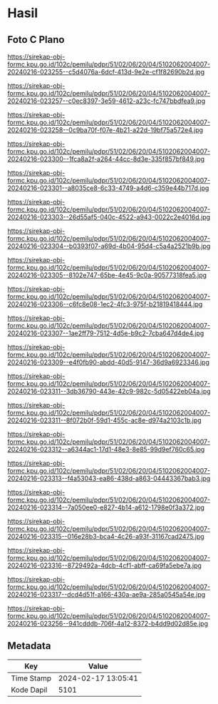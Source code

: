 # Hasil

## Foto C Plano

https://sirekap-obj-formc.kpu.go.id/102c/pemilu/pdpr/51/02/06/20/04/5102062004007-20240216-023255--c5d4076a-6dcf-413d-9e2e-cf1f82690b2d.jpg

https://sirekap-obj-formc.kpu.go.id/102c/pemilu/pdpr/51/02/06/20/04/5102062004007-20240216-023257--c0ec8397-3e59-4612-a23c-fc747bbdfea9.jpg

https://sirekap-obj-formc.kpu.go.id/102c/pemilu/pdpr/51/02/06/20/04/5102062004007-20240216-023258--0c9ba70f-f07e-4b21-a22d-19bf75a572e4.jpg

https://sirekap-obj-formc.kpu.go.id/102c/pemilu/pdpr/51/02/06/20/04/5102062004007-20240216-023300--1fca8a2f-a264-44cc-8d3e-335f857bf849.jpg

https://sirekap-obj-formc.kpu.go.id/102c/pemilu/pdpr/51/02/06/20/04/5102062004007-20240216-023301--a8035ce8-6c33-4749-a4d6-c359e44b717d.jpg

https://sirekap-obj-formc.kpu.go.id/102c/pemilu/pdpr/51/02/06/20/04/5102062004007-20240216-023303--26d55af5-040c-4522-a943-0022c2e4016d.jpg

https://sirekap-obj-formc.kpu.go.id/102c/pemilu/pdpr/51/02/06/20/04/5102062004007-20240216-023304--b0393f07-a69d-4b04-95d4-c5a4a2521b9b.jpg

https://sirekap-obj-formc.kpu.go.id/102c/pemilu/pdpr/51/02/06/20/04/5102062004007-20240216-023305--8102e747-65be-4e45-9c0a-90577318fea5.jpg

https://sirekap-obj-formc.kpu.go.id/102c/pemilu/pdpr/51/02/06/20/04/5102062004007-20240216-023306--c6fc8e08-1ec2-4fc3-975f-b21819418444.jpg

https://sirekap-obj-formc.kpu.go.id/102c/pemilu/pdpr/51/02/06/20/04/5102062004007-20240216-023307--1ae2ff79-7512-4d5e-b9c2-7cba647d4de4.jpg

https://sirekap-obj-formc.kpu.go.id/102c/pemilu/pdpr/51/02/06/20/04/5102062004007-20240216-023309--e4f0fb90-abdd-40d5-9147-36d9a6923346.jpg

https://sirekap-obj-formc.kpu.go.id/102c/pemilu/pdpr/51/02/06/20/04/5102062004007-20240216-023311--3db36790-443e-42c9-982c-5d05422eb04a.jpg

https://sirekap-obj-formc.kpu.go.id/102c/pemilu/pdpr/51/02/06/20/04/5102062004007-20240216-023311--8f072b0f-59d1-455c-ac8e-d974a2103c1b.jpg

https://sirekap-obj-formc.kpu.go.id/102c/pemilu/pdpr/51/02/06/20/04/5102062004007-20240216-023312--a6344ac1-17d1-48e3-8e85-99d9ef760c65.jpg

https://sirekap-obj-formc.kpu.go.id/102c/pemilu/pdpr/51/02/06/20/04/5102062004007-20240216-023313--f4a53043-ea86-438d-a863-04443367bab3.jpg

https://sirekap-obj-formc.kpu.go.id/102c/pemilu/pdpr/51/02/06/20/04/5102062004007-20240216-023314--7a050ee0-e827-4b14-a612-1798e0f3a372.jpg

https://sirekap-obj-formc.kpu.go.id/102c/pemilu/pdpr/51/02/06/20/04/5102062004007-20240216-023315--016e28b3-bca4-4c26-a93f-31167cad2475.jpg

https://sirekap-obj-formc.kpu.go.id/102c/pemilu/pdpr/51/02/06/20/04/5102062004007-20240216-023316--8729492a-4dcb-4cf1-abff-ca69fa5ebe7a.jpg

https://sirekap-obj-formc.kpu.go.id/102c/pemilu/pdpr/51/02/06/20/04/5102062004007-20240216-023317--dcd4d51f-a166-430a-ae9a-285a0545a54e.jpg

https://sirekap-obj-formc.kpu.go.id/102c/pemilu/pdpr/51/02/06/20/04/5102062004007-20240216-023256--941cdddb-706f-4a12-8372-b4dd9d02d85e.jpg


## Metadata

| Key        | Value               |
| ---------- | ------------------- |
| Time Stamp | 2024-02-17 13:05:41 |
| Kode Dapil | 5101                |



